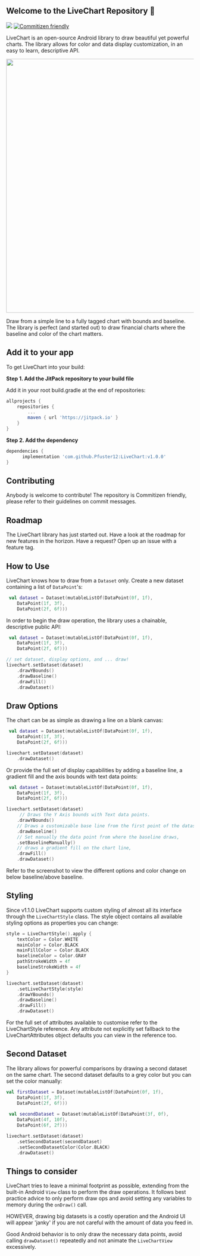 ## Welcome to the LiveChart Repository :wave:

[![](https://jitpack.io/v/Pfuster12/LiveChart.svg)](https://jitpack.io/#Pfuster12/LiveChart) [![Commitizen friendly](https://img.shields.io/badge/commitizen-friendly-brightgreen.svg)](http://commitizen.github.io/cz-cli/)

LiveChart is an open-source Android library to draw beautiful yet powerful charts. The library allows for color and data display customization, in an easy to learn, descriptive API.

<img src="https://github.com/Pfuster12/LiveChart/blob/master/livechart_sample.png" height="680"/>

Draw from a simple line to a fully tagged chart with bounds and baseline. The library is perfect (and started out) to draw financial charts where the baseline and color of the chart matters.

## Add it to your app

To get LiveChart into your build:

**Step 1. Add the JitPack repository to your build file**

Add it in your root build.gradle at the end of repositories:
```gradle
allprojects {
	repositories {
		...
		maven { url 'https://jitpack.io' }
	}
}
```

**Step 2. Add the dependency**

```gradle
dependencies {
	  implementation 'com.github.Pfuster12:LiveChart:v1.0.0'
}
```

## Contributing

Anybody is welcome to contribute! The repository is Commitizen friendly, please refer to their guidelines on commit messages.

## Roadmap

The LiveChart library has just started out. Have a look at the roadmap for new features in the horizon. Have a request? Open up an issue with a feature tag.

## How to Use

LiveChart knows how to draw from a `Dataset` only. Create a new dataset containing a list of `DataPoint`'s:

```kotlin
 val dataset = Dataset(mutableListOf(DataPoint(0f, 1f),
    DataPoint(1f, 3f),
    DataPoint(2f, 6f)))
```

In order to begin the draw operation, the library uses a chainable, descriptive public API:

```kotlin
 val dataset = Dataset(mutableListOf(DataPoint(0f, 1f),
    DataPoint(1f, 3f),
    DataPoint(2f, 6f)))

// set dataset, display options, and ... draw!
livechart.setDataset(dataset)
    .drawYBounds()
    .drawBaseline()
    .drawFill()
    .drawDataset()
```

## Draw Options

The chart can be as simple as drawing a line on a blank canvas:

```kotlin
 val dataset = Dataset(mutableListOf(DataPoint(0f, 1f),
    DataPoint(1f, 3f),
    DataPoint(2f, 6f)))

livechart.setDataset(dataset)
    .drawDataset()
```

Or provide the full set of display capabilities by adding a baseline line, a gradient fill and
the axis bounds with text data points:

```kotlin
 val dataset = Dataset(mutableListOf(DataPoint(0f, 1f),
    DataPoint(1f, 3f),
    DataPoint(2f, 6f)))

livechart.setDataset(dataset)
     // Draws the Y Axis bounds with Text data points.
    .drawYBounds()
    // Draws a customizable base line from the first point of the dataset or manually set a datapoint
    .drawBaseline()
    // Set manually the data point from where the baseline draws,
    .setBaselineManually()
    // draws a gradient fill on the chart line,
    .drawFill()
    .drawDataset()
```

Refer to the screenshot to view the different options and color change on below baseline/above baseline.

## Styling

Since v1.1.0 LiveChart supports custom styling of almost all its interface 
through the `LiveChartStyle` class. The style object contains all available styling options as 
properties you can change:

```kotlin
style = LiveChartStyle().apply {
    textColor = Color.WHITE
    mainColor = Color.BLACK
    mainFillColor = Color.BLACK
    baselineColor = Color.GRAY
    pathStrokeWidth = 4f
    baselineStrokeWidth = 4f
}

livechart.setDataset(dataset)
    .setLiveChartStyle(style)
    .drawYBounds()
    .drawBaseline()
    .drawFill()
    .drawDataset()
```

For the full set of attributes available to customise refer to the LiveChartStyle reference.
Any attribute not explicitly set fallback to the LiveChartAttributes object defaults you can view in the
reference too.

## Second Dataset

The library allows for powerful comparisons by drawing a second dataset on the same chart. The
second dataset defaults to a grey color but you can set the color manually:

```kotlin
val firstDataset = Dataset(mutableListOf(DataPoint(0f, 1f),
    DataPoint(1f, 3f),
    DataPoint(2f, 6f)))
    
 val secondDataset = Dataset(mutableListOf(DataPoint(3f, 0f),
    DataPoint(4f, 10f),
    DataPoint(6f, 2f)))

livechart.setDataset(dataset)
    .setSecondDataset(secondDataset)
    .setSecondDatasetColor(Color.BLACK)
    .drawDataset()
```

## Things to consider

LiveChart tries to leave a minimal footprint as possible, extending from the built-in Android `View` 
class to perform the draw operations. It follows best practice advice to only perform draw ops
and avoid setting any variables to memory during the `onDraw()` call.

HOWEVER, drawing big datasets is a costly operation and the Android UI will appear 'janky' if you
are not careful with the amount of data you feed in. 

Good Android behavior is to only draw the necessary data points, avoid calling `drawDataset()` repeatedly
and not animate the `LiveChartView` excessively.

